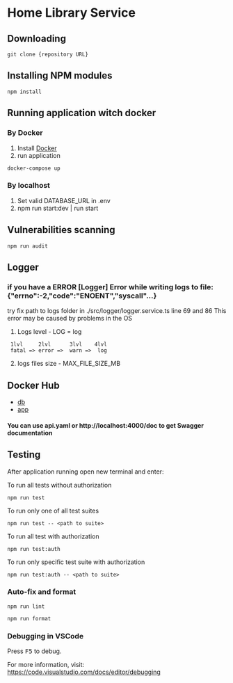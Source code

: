 # Home Library Service

## Downloading

```
git clone {repository URL}
```

## Installing NPM modules

```
npm install
```

## Running application witch docker

### By Docker

1. Install [Docker](https://docs.docker.com/engine/install/)
2. run application

```
docker-compose up
```

### By localhost

1. Set valid DATABASE_URL in .env
2. npm run start:dev | run start

## Vulnerabilities scanning

```
npm run audit
```

## Logger

### if you have a ERROR [Logger] Error while writing logs to file: {"errno":-2,"code":"ENOENT","syscall"...}

try fix path to logs folder in ./src/logger/logger.service.ts line 69 and 86 This error may be caused by problems in the OS

1. Logs level - LOG = log

```
 1lvl     2lvl      3lvl    4lvl
 fatal => error =>  warn =>  log
```

2. logs files size - MAX_FILE_SIZE_MB

## Docker Hub

- [db](https://hub.docker.com/repository/docker/andreimashedo/nodejs2024q1-service-db/general)
- [app](https://hub.docker.com/repository/docker/andreimashedo/nodejs2024q1-service-app/general)

#### You can use api.yaml or http://localhost:4000/doc to get Swagger documentation

## Testing

After application running open new terminal and enter:

To run all tests without authorization

```
npm run test
```

To run only one of all test suites

```
npm run test -- <path to suite>
```

To run all test with authorization

```
npm run test:auth
```

To run only specific test suite with authorization

```
npm run test:auth -- <path to suite>
```

### Auto-fix and format

```
npm run lint
```

```
npm run format
```

### Debugging in VSCode

Press <kbd>F5</kbd> to debug.

For more information, visit: https://code.visualstudio.com/docs/editor/debugging
